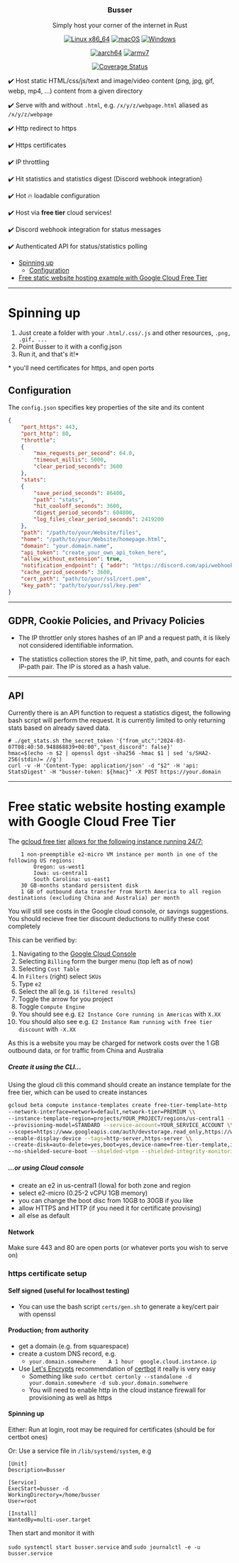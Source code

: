 <p align="center">
    <h3 align="center">Busser</h3>
    <p align="center">
        Simply host your corner of the internet in Rust
        <br>
    </p>
</p>

<div align = "center">
    
[![Linux x86_64](https://github.com/JerboaBurrow/Busser/actions/workflows/build-and-test-linux.yml/badge.svg)](https://github.com/JerboaBurrow/Busser/actions/workflows/build-and-test-linux.yml) [![macOS](https://github.com/JerboaBurrow/Busser/actions/workflows/build-and-test-macos.yml/badge.svg)](https://github.com/JerboaBurrow/Busser/actions/workflows/build-and-test-macos.yml) [![Windows](https://github.com/JerboaBurrow/Busser/actions/workflows/build-and-test-windows.yml/badge.svg)](https://github.com/JerboaBurrow/Busser/actions/workflows/build-and-test-windows.yml) 

[![aarch64](https://github.com/JerboaBurrow/Busser/actions/workflows/build-and-test-aarch64.yml/badge.svg)](https://github.com/JerboaBurrow/Busser/actions/workflows/build-and-test-aarch64.yml) [![armv7](https://github.com/JerboaBurrow/Busser/actions/workflows/build-and-test-armv7.yml/badge.svg)](https://github.com/JerboaBurrow/Busser/actions/workflows/build-and-test-armv7.yml)

[![Coverage Status](https://coveralls.io/repos/github/JerboaBurrow/Busser/badge.svg?branch=main)](https://coveralls.io/github/JerboaBurrow/Busser?branch=main)
</div>

✔️ Host static HTML/css/js/text and image/video content (png, jpg, gif, webp, mp4, ...) content from a given directory

✔️ Serve with and without ```.html```, e.g. ```/x/y/z/webpage.html``` aliased as ```/x/y/z/webpage```

✔️ Http redirect to https

✔️ Https certificates

✔️ IP throttling

✔️ Hit statistics and statistics digest (Discord webhook integration)

✔️ Hot :fire: loadable configuration

✔️ Host via **free tier** cloud services!

✔️ Discord webhook integration for status messages

✔️ Authenticated API for status/statistics polling

- [Spinning up](#spinning-up)
    - [Configuration](#configuration)
- [Free static website hosting example with Google Cloud Free Tier](#free-static-website-hosting-example-with-google-cloud-free-tier)
___

# Spinning up

1. Just create a folder with your ```.html/.css/.js``` and other resources, ```.png, .gif, ...```
2. Point Busser to it with a config.json
3. Run it, and that's it!*

\* you'll need certificates for https, and open ports

## Configuration

The ```config.json``` specifies key properties of the site and its content

```json
{
    "port_https": 443,
    "port_http": 80, 
    "throttle": 
    {
        "max_requests_per_second": 64.0, 
        "timeout_millis": 5000, 
        "clear_period_seconds": 3600
    },
    "stats": 
    {
        "save_period_seconds": 86400,
        "path": "stats",
        "hit_cooloff_seconds": 3600,
        "digest_period_seconds": 604800,
        "log_files_clear_period_seconds": 2419200
    },
    "path": "/path/to/your/Website/files",
    "home": "/path/to/your/Website/homepage.html",
    "domain": "your.domain.name",
    "api_token": "create_your_own_api_token_here",
    "allow_without_extension": true,
    "notification_endpoint": { "addr": "https://discord.com/api/webhooks/xxx/yyy" },
    "cache_period_seconds": 3600,
    "cert_path": "path/to/your/ssl/cert.pem",
    "key_path": "path/to/your/ssl/key.pem"
}
```
____

## GDPR, Cookie Policies, and Privacy Policies

- The IP throttler only stores hashes of an IP and a request path, it is likely not considered identifiable information.

- The statistics collection stores the IP, hit time, path, and counts for each IP-path pair. The IP is stored as a hash value.
____

## API

Currently there is an API function to request a statistics digest, the following bash script will perform the request. It is currently limited to only returning stats based on already saved data.

```
# ./get_stats.sh the_secret_token '{"from_utc":"2024-03-07T08:40:50.948868839+00:00","post_discord": false}'
hmac=$(echo -n $2 | openssl dgst -sha256 -hmac $1 | sed 's/SHA2-256(stdin)= //g') 
curl -v -H 'Content-Type: application/json' -d "$2" -H 'api: StatsDigest' -H "busser-token: ${hmac}" -X POST https://your.domain
```
___

# Free static website hosting example with Google Cloud Free Tier

The [gcloud free tier](https://cloud.google.com/free?hl=en) [allows for the following instance running 24/7:](https://cloud.google.com/free/docs/free-cloud-features#compute)

```
    1 non-preemptible e2-micro VM instance per month in one of the following US regions:
        Oregon: us-west1
        Iowa: us-central1
        South Carolina: us-east1
    30 GB-months standard persistent disk
    1 GB of outbound data transfer from North America to all region destinations (excluding China and Australia) per month

```

You will still see costs in the Google cloud console, or savings suggestions. You should recieve free tier discount deductions to nullify these cost completely

This can be verified by:

1. Navigating to the [Google Cloud Console](https://console.cloud.google.com)
2. Selecting ```Billing``` form the burger menu (top left as of now)
3. Selecting ```Cost Table```
4. In ```Filters``` (right) select ```SKUs```
5. Type ```e2```
6. Select the all (e.g. ```16 filtered results```)
7. Toggle the arrow for you project
8. Toggle ```Compute Engine```
9. You should see e.g. ```E2 Instance Core running in Americas``` with ```X.XX```
10. You should also see e.g.  ```E2 Instance Ram running with free tier discount``` with ```-X.XX```

As this is a website you may be charged for network costs over the 1 GB outbound data, or for traffic from China and Australia

##### Create it using the CLI...

Using the gloud cli this command should create an instance template for the free tier, which can be used to create instances

```bash
gcloud beta compute instance-templates create free-tier-template-http --project=YOUR_PROJECT --machine-type=e2-micro \\
--network-interface=network=default,network-tier=PREMIUM \\
--instance-template-region=projects/YOUR_PROJECT/regions/us-central1 --maintenance-policy=MIGRATE \\
--provisioning-model=STANDARD --service-account=YOUR_SERVICE_ACCOUNT \\
--scopes=https://www.googleapis.com/auth/devstorage.read_only,https://www.googleapis.com/auth/logging.write,https://www.googleapis.com/auth/monitoring.write,https://www.googleapis.com/auth/servicecontrol,https://www.googleapis.com/auth/service.management.readonly,https://www.googleapis.com/auth/trace.append \\
--enable-display-device --tags=http-server,https-server \\
--create-disk=auto-delete=yes,boot=yes,device-name=free-tier-template,image=projects/debian-cloud/global/images/debian-11-bullseye-v20220719,mode=rw,size=30,type=pd-standard 
--no-shielded-secure-boot --shielded-vtpm --shielded-integrity-monitoring --reservation-affinity=any
```

##### ...or using Cloud console

- create an e2 in us-central1 (Iowa) for both zone and region
- select e2-micro (0.25-2 vCPU 1GB memory)
- you can change the boot disc from 10GB to 30GB if you like
- allow HTTPS and HTTP (if you need it for certificate provising)
- all else as default

#### Network

Make sure 443 and 80 are open ports (or whatever ports you wish to serve on)

### https certificate setup

#### Self signed (useful for localhost testing)

- You can use the bash script ```certs/gen.sh``` to generate a key/cert pair with openssl

#### Production; from authority

- get a domain (e.g. from squarespace)
- create a custom DNS record, e.g.
    - ```your.domain.somewhere    A	1 hour	google.cloud.instance.ip ```
- Use [Let's Encrypts](https://letsencrypt.org/) recommendation of [certbot](https://certbot.eff.org/) it really is very easy
    - Something like ```sudo certbot certonly --standalone -d your.domain.somewhere -d sub.your.domain.somehwere```
    - You will need to enable http in the cloud instance firewall for provisioning as well as https

#### Spinning up

Either: Run at login, root may be required for certificates (should be for certbot ones)
  
Or: Use a service file in ```/lib/systemd/system```, e.g

```
[Unit]
Description=Busser

[Service]
ExecStart=busser -d
WorkingDirectory=/home/busser
User=root

[Install]
WantedBy=multi-user.target
```

Then start and monitor it with

```sudo systemctl start busser.service``` and ```sudo journalctl -e -u busser.service```
